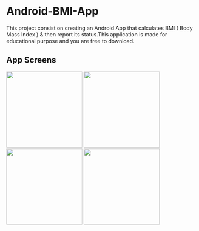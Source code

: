 # Android-BMI-App
This project consist on creating an Android App that calculates BMI ( Body Mass Index ) & then report its status.This application is made for educational purpose and you are free to download.

App Screens
--------
<p float="left">
  <img src="https://kanakamedalasumanth.github.io/Android-BMI-App/app_interface_0.jpeg" width="200"/>
  <img src="https://kanakamedalasumanth.github.io/Android-BMI-App/app_interface_1.jpeg" width="200" />
  <img src="https://kanakamedalasumanth.github.io/Android-BMI-App/app_interface_2.jpeg" width="200" /> 
  <img src="https://kanakamedalasumanth.github.io/Android-BMI-App/app_interface_3.jpeg" width="200" />
</p>





